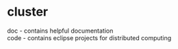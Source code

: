 # cluster
doc - contains helpful documentation <br>
code - contains eclipse projects for distributed computing
